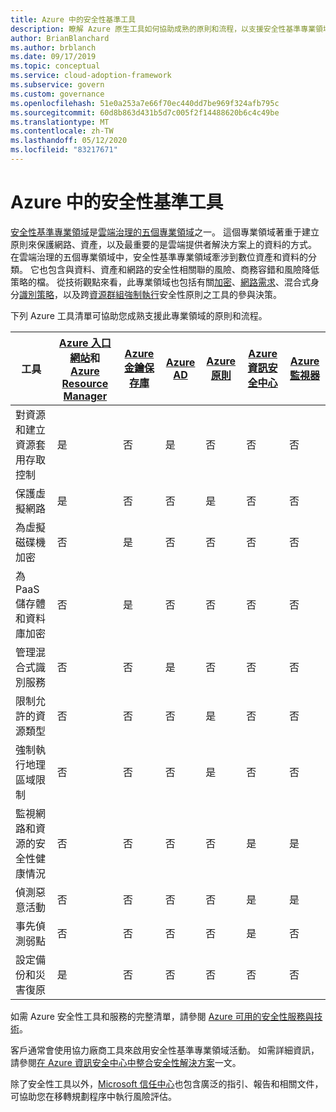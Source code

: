 ```yaml
---
title: Azure 中的安全性基準工具
description: 瞭解 Azure 原生工具如何協助成熟的原則和流程，以支援安全性基準專業領域。
author: BrianBlanchard
ms.author: brblanch
ms.date: 09/17/2019
ms.topic: conceptual
ms.service: cloud-adoption-framework
ms.subservice: govern
ms.custom: governance
ms.openlocfilehash: 51e0a253a7e66f70ec440dd7be969f324afb795c
ms.sourcegitcommit: 60d8b863d431b5d7c005f2f14488620b6c4c49be
ms.translationtype: MT
ms.contentlocale: zh-TW
ms.lasthandoff: 05/12/2020
ms.locfileid: "83217671"
---
```

# <a name="security-baseline-tools-in-azure"></a>Azure 中的安全性基準工具

[安全性基準專業領域](./index.md)是[雲端治理的五個專業領域](../governance-disciplines.md)之一。 這個專業領域著重于建立原則來保護網路、資產，以及最重要的是雲端提供者解決方案上的資料的方式。 在雲端治理的五個專業領域中，安全性基準專業領域牽涉到數位資產和資料的分類。 它也包含與資料、資產和網路的安全性相關聯的風險、商務容錯和風險降低策略的檔。 從技術觀點來看，此專業領域也包括有關[加密](../../decision-guides/encryption/index.md)、[網路需求](../../decision-guides/software-defined-network/index.md)、混合式身分[識別策略](../../decision-guides/identity/index.md)，以及跨[資源群組](../../decision-guides/resource-consistency/index.md)[強制執行](../../decision-guides/policy-enforcement/index.md)安全性原則之工具的參與決策。

下列 Azure 工具清單可協助您成熟支援此專業領域的原則和流程。

| 工具 | [Azure 入口網站](https://azure.microsoft.com/features/azure-portal)和[Azure Resource Manager](https://docs.microsoft.com/azure/azure-resource-manager/management/overview)  | [Azure 金鑰保存庫](https://docs.microsoft.com/azure/key-vault)  | [Azure AD](https://docs.microsoft.com/azure/active-directory/fundamentals/active-directory-whatis) | [Azure 原則](https://docs.microsoft.com/azure/governance/policy/overview) | [Azure 資訊安全中心](https://docs.microsoft.com/azure/security-center/security-center-intro) | [Azure 監視器](https://docs.microsoft.com/azure/azure-monitor/overview) |
|------------------------------------------------------------|---------------------------------|-----------------|----------|--------------|-----------------------|---------------|
| 對資源和建立資源套用存取控制   | 是                             | 否              | 是      | 否           | 否                    | 否            |
| 保護虛擬網路                                    | 是                             | 否              | 否       | 是          | 否                    | 否            |
| 為虛擬磁碟機加密                                     | 否                              | 是             | 否       | 否           | 否                    | 否            |
| 為 PaaS 儲存體和資料庫加密                         | 否                              | 是             | 否       | 否           | 否                    | 否            |
| 管理混合式識別服務                            | 否                              | 否              | 是      | 否           | 否                    | 否            |
| 限制允許的資源類型                         | 否                              | 否              | 否       | 是          | 否                    | 否            |
| 強制執行地理區域限制                          | 否                              | 否              | 否       | 是          | 否                    | 否            |
| 監視網路和資源的安全性健康情況          | 否                              | 否              | 否       | 否           | 是                   | 是           |
| 偵測惡意活動                                  | 否                              | 否              | 否       | 否           | 是                   | 是           |
| 事先偵測弱點                        | 否                              | 否              | 否       | 否           | 是                   | 否            |
| 設定備份和災害復原                     | 是                             | 否              | 否       | 否           | 否                    | 否            |

如需 Azure 安全性工具和服務的完整清單，請參閱 [Azure 可用的安全性服務與技術](https://docs.microsoft.com/azure/security/fundamentals/services-technologies)。

客戶通常會使用協力廠商工具來啟用安全性基準專業領域活動。 如需詳細資訊，請參閱[在 Azure 資訊安全中心中整合安全性解決方案](https://docs.microsoft.com/azure/security-center/security-center-partner-integration)一文。

除了安全性工具以外，[Microsoft 信任中心](https://www.microsoft.com/microsoft-365/business/compliance-solutions#office-KeyMessages-k3j63yo)也包含廣泛的指引、報告和相關文件，可協助您在移轉規劃程序中執行風險評估。
